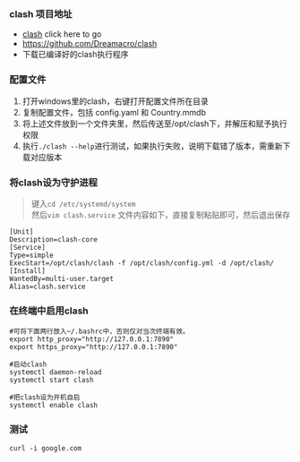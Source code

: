 ### clash 项目地址
- [clash] click here to go
- <https://github.com/Dreamacro/clash>
- 下载已编译好的clash执行程序

### 配置文件
1. 打开windows里的clash，右键打开配置文件所在目录
2. 复制配置文件，包括 config.yaml 和 Country.mmdb
3. 将上述文件放到一个文件夹里，然后传送至/opt/clash下，并解压和赋予执行权限
4. 执行`./clash --help`进行测试，如果执行失败，说明下载错了版本，需重新下载对应版本

### 将clash设为守护进程
> 键入`cd /etc/systemd/system`  
> 然后`vim clash.service`
> 文件内容如下，直接复制粘贴即可，然后退出保存
```shell
[Unit]
Description=clash-core
[Service]
Type=simple
ExecStart=/opt/clash/clash -f /opt/clash/config.yml -d /opt/clash/
[Install]
WantedBy=multi-user.target
Alias=clash.service
```

### 在终端中启用clash
```shell
#可将下面两行放入~/.bashrc中，否则仅对当次终端有效。
export http_proxy="http://127.0.0.1:7890"
export https_proxy="http://127.0.0.1:7890"

#启动clash
systemctl daemon-reload
systemctl start clash

#把clash设为开机自启
systemctl enable clash

```


### 测试
```shell
curl -i google.com
```

[clash]:https://github.com/Dreamacro/clash

